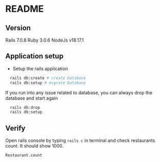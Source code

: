 # README

## Version

Rails 7.0.8
Ruby 3.0.6
NodeJs v18.17.1

## Application setup

- Setup the rails application

```sh
  rails db:create # create Database
  rails db:setup # migrate Database
```

If you run into any issue related to database, you can always drop the database and start again

```sh
  rails db:drop
  rails db:setup
```

## Verify

Open rails console by typing `rails c` in terminal and check restaurants count. It should show 1000.

```sh
Restaurant.count
```
